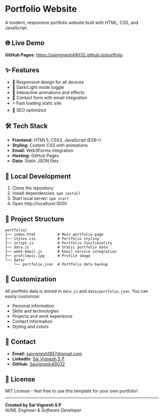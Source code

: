 # Portfolio Website

A modern, responsive portfolio website built with HTML, CSS, and JavaScript.

## 🌐 Live Demo

**GitHub Pages:** https://saivignesh49032.github.io/portfolio

## ✨ Features

- 📱 Responsive design for all devices
- 🌙 Dark/Light mode toggle
- 🎨 Interactive animations and effects
- 📧 Contact form with email integration
- ⚡ Fast loading static site
- 🎯 SEO optimized

## 🛠️ Tech Stack

- **Frontend:** HTML5, CSS3, JavaScript (ES6+)
- **Styling:** Custom CSS with animations
- **Email:** Web3Forms integration
- **Hosting:** GitHub Pages
- **Data:** Static JSON files

## 🚀 Local Development

1. Clone the repository
2. Install dependencies: `npm install`
3. Start local server: `npm start`
4. Open http://localhost:3000

## 📁 Project Structure

```
portfolio/
├── index.html          # Main portfolio page
├── styles.css          # Portfolio styling
├── script.js           # Portfolio functionality
├── data.js             # Static portfolio data
├── web3-email.js       # Email service integration
├── profilepic.jpg      # Profile image
└── data/
    └── portfolio.json  # Portfolio data backup
```

## 🎨 Customization

All portfolio data is stored in `data.js` and `data/portfolio.json`. You can easily customize:
- Personal information
- Skills and technologies
- Projects and work experience
- Contact information
- Styling and colors

## 📧 Contact

- **Email:** saivignesh1857@gmail.com
- **LinkedIn:** [Sai Vignesh S P](https://www.linkedin.com/in/sai-vignesh-s-p-2a0a571b6/)
- **GitHub:** [Saivignesh49032](https://github.com/Saivignesh49032)

## 📄 License

MIT License - feel free to use this template for your own portfolio!

---

**Created by Sai Vignesh S P**  
*AI/ML Engineer & Software Developer*